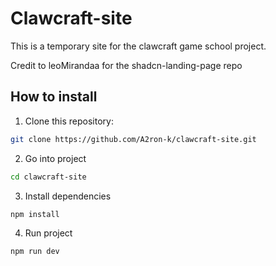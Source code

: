 # Clawcraft-site

This is a temporary site for the clawcraft game school project.

Credit to leoMirandaa for the shadcn-landing-page repo

## How to install

1. Clone this repository:

```bash
git clone https://github.com/A2ron-k/clawcraft-site.git
```

2. Go into project

```bash
cd clawcraft-site
```

3. Install dependencies

```bash
npm install
```

4. Run project

```bash
npm run dev
```
